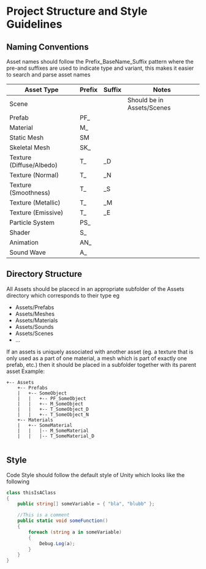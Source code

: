 # Project Structure and Style Guidelines

## Naming Conventions
Asset names should follow the Prefix_BaseName_Suffix pattern where the pre-and suffixes are used to indicate type and variant, this makes it easier to search and parse asset names

| Asset Type              | Prefix     | Suffix     | Notes                            |
| ----------------------- | ---------- | ---------- | -------------------------------- |
| Scene                   |            |            | Should be in Assets/Scenes       |
| Prefab                  | PF_        |            |                                  |
| Material                | M_         |            |                                  |
| Static Mesh             | SM         |            |                                  |
| Skeletal Mesh           | SK_        |            |                                  |
| Texture (Diffuse/Albedo)| T_         | _D         |                                  |
| Texture (Normal)        | T_         | _N         |                                  |
| Texture (Smoothness)    | T_         | _S         |                                  |
| Texture (Metallic)      | T_         | _M         |                                  |
| Texture (Emissive)      | T_         | _E         |                                  |
| Particle System         | PS_        |            |                                  |
| Shader                  | S_         |            |                                  |
| Animation               | AN_        |            |                                  |
| Sound Wave              | A_         |            |                                  |


## Directory Structure
All Assets should be placecd in an appropriate subfolder of the Assets directory which corresponds to their type eg
- Assets/Prefabs
- Assets/Meshes
- Assets/Materials
- Assets/Sounds
- Assets/Scenes
- ...

If an assets is uniquely associated with another asset (eg. a texture that is only used as a part of one material, a mesh which is part of exactly one prefab, etc.) then it should be placed in a subfolder together with its parent asset
Example:

```
+-- Assets
    +-- Prefabs
    |   +-- SomeObject
    |   |   +-- PF_SomeObject
    |   |   +-- M_SomeObject
    |   |   +-- T_SomeObject_D
    |   |   +-- T_SomeObject_N
    +-- Materials
    |   +-- SomeMaterial
    |   |   |-- M_SomeMaterial
    |   |   |-- T_SomeMaterial_D
    
```


## Style
Code Style should follow the default style of Unity which looks like the following

```cs
class thisIsAClass
{
    public string[] someVariable = { "bla", "blubb" };

    //This is a comment
    public static void someFunction()
    {    
        foreach (string a in someVariable)
        {
            Debug.Log(a);
        }
    }
}
```
